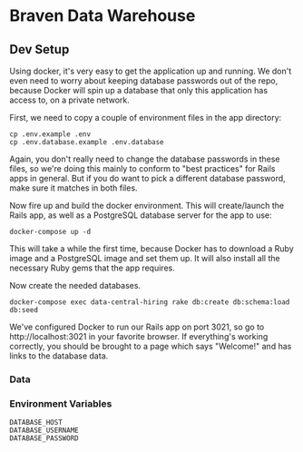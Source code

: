 # Braven Data Warehouse

## Dev Setup
Using docker, it's very easy to get the application up and running. We don't even need to worry about keeping database passwords out of the repo, because Docker will spin up a database that only this application has access to, on a private network.

First, we need to copy a couple of environment files in the app directory:

    cp .env.example .env
    cp .env.database.example .env.database

Again, you don't really need to change the database passwords in these files, so we're doing this mainly to conform to "best practices" for Rails apps in general. But if you do want to pick a different database password, make sure it matches in both files.

Now fire up and build the docker environment. This will create/launch the Rails app, as well as a PostgreSQL database server for the app to use:

    docker-compose up -d

This will take a while the first time, because Docker has to download a Ruby image and a PostgreSQL image and set them up. It will also install all the necessary Ruby gems that the app requires.

Now create the needed databases.

    docker-compose exec data-central-hiring rake db:create db:schema:load db:seed

We've configured Docker to run our Rails app on port 3021, so go to http://localhost:3021 in your favorite browser. If everything's working correctly, you should be brought to a page which says "Welcome!" and has links to the database data. 


### Data

### Environment Variables

    DATABASE_HOST
    DATABASE_USERNAME
    DATABASE_PASSWORD
